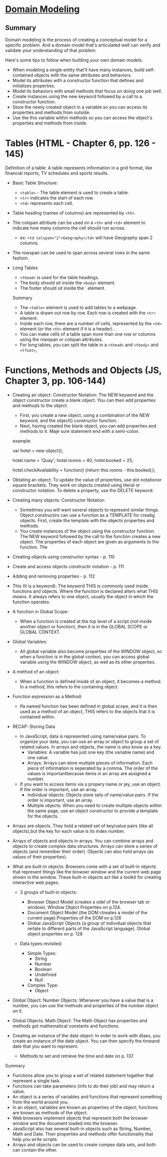 # [Domain Modeling](https://github.com/codefellows/domain_modeling#domain-modeling)

## Summary

Domain modeling is the process of creating a conceptual model for a specific problem. And a domain model that's articulated well can verify and validate your understanding of that problem.

Here's some tips to follow when building your own domain models.

- When modeling a single entity that'll have many instances, build self-contained objects with the same attributes and behaviors.
- Model its attributes with a constructor function that defines and initializes properties.
- Model its behaviors with small methods that focus on doing one job well.
- Create instances using the new keyword followed by a call to a constructor function.
- Store the newly created object in a variable so you can access its properties and methods from outside.
- Use the this variable within methods so you can access the object's properties and methods from inside.

# Tables (HTML - Chapter 6, pp. 126 - 145)

Definition of a table: A table represents information in a grid format, like financial reports, TV schedules and sports results.

- Basic Table Structure:
  - `<table>` - The table element is used to create a table.
  - `<tr>` indicates the start of each row.
  - `<td>` represents each cell.
- Table heading (names of columns) are represented by `<th>`.
- The colspan attribute can be used on a `<th>` and `<td>` element to indicate how many columns the cell should run across.
  - ex: `<td colspan="2">Geography</td>` will have Geography span 2 columns.
- The rowspan can be used to span across several rows in the same fashion.
- Long Tables

  - `<thead>` is used for the table headings.
  - The body should sit inside the `<body>` element.
  - The footer should sit inside the `<tfoot> element.

  Summary

  - The `<table>` element is used to add tables to a webpage.
  - A table is drawn out row by row. Each row is created with the `<tr>` element.
  - Inside each row, there are a number of cells, represented by the `<td>` element (or the `<th>` element if it is a header).
  - You can make cells of a table span more than one row or columns using the rowspan or colspan attributes.
  - For long tables, you can split the table in a `<thead>` and `<tbody>` and `<tfoot>`,

# Functions, Methods and Objects (JS, Chapter 3, pp. 106-144)

- Creating an object: Constructor Notation: The NEW keyword and the object constructor create a blank object. You can then add properties and methods to the object.

  - First, you create a new object, using a combination of the NEW keyword, and the object() constructor function.
  - Next, having created the blank object, you can add properties and methods to it. Maje sure statement end with a semi-colon.

  example:

  var hotel = new object();

  hotel.name = 'Quay';
  hotel.rooms = 40;
  hotel.booked = 25;

  hotel.checkAvailability = function() {return this.rooms - this.booked;};

- Obtating an object: To update the value of properties, use dot notationor square brackets. They work on objects created using literal or constructor notation. To delete a property, use the DELETE keyword.

- Creating many objects: Constructor Notation

  - Sometimes you will want several objects to represent similar things. Object constructirs can use a function as a TEMPLATE for creatig objects. First, create the template with the objects properties and methods.
  - You create instances of the object using the constructor function. The NEW keyword followed by the call to the function creates a new object. The properties of each object are given as arguments to the function. The

- Creating objects using constructor syntax - p. 110
- Create and access objects constructir notation - p. 111
- Adding and removing properties - p. 112

- This (It is a keyword): The keyword THIS is commonly used inside functions and objects. Where the function is declared alters what THIS means. It always refers to one object, usually the object in which the function operates.
- A function in Global Scope:
  - When a function is created at the top level of a script (not inside another object or function), then it is in the GLOBAL SCOPE or GLOBAL CONTEXT.
- Global Variables:
  - All global variable also become properties of the WINDOW object, so when a function is in the global context, you can access global variable using the WINDOW object, as well as its other properties.
- A method of an object:
  - When a function is defined inside of an object, it becomes a method. In a method, this refers to the containing object.
- Function expression as a Method:

  - Ifa named function has been defined in global scope, and it is then used as a method of an object, THIS refers to the objects that it is contained within.

- RECAP: Storing Data

  - In JavaScript, data is represented using name/value pairs. To organize your data, you can use an array or object to group a set of related values. In arrays and objects, the name is also know as a key.
    - Variables: A variable has just one key (the variable name) and one value.
    - Arrays: Arrays can store multiple pieces of information. Each piece of information is seperated by a comma. The order of the values is importantbecause items in an array are assigned a number.
  - If you want to access items via a propery name or jey, use an object. If the order is important, use an array.
    - Individual objects: Objects store sets of name/value pairs. If the order is important, use an array.
    - Multiple objects: When you need to create multiple objects within the same page, use an object constructor to provide a template for the objects.

- Arrays are objects. They hold a related set of key/value pairs (like all objects),but the key for each value is its index number.

- Arrays of objects and objects in arrays: You can combine arrays and objects to create complex data structures. Arrays can store a series of objects (and remember their order). Objects can also hold arrays (as values of their properties).

- What are built-in objects: Browsers come with a set of built-in objects that represent things like the browser window and the current web page shown in the window. These built-in objects act like a toolkit for creating interactive web pages.

  - 3 groups of built-in objects:

    - Browser Object Model (creates a odel of the browser tab or window). WIndow Object Properties on p.124.
    - Document Object Model (the DOM ctreates a model of the current page).Properties of the DOM on p.126
    - Global JavaScript Objects (a group of individual objects that rerlate to different parts of the JavaScript language). Global object properties on p. 128

  - Data types revisited:
    - Simple Types:
      - String
      - Number
      - Boolean
      - Undefined
      - Null
    - Complex Type:
      - Object

- Global Object: Number Objects: Whenever you have a value that is a number, you can use the methods and properties of the number object on it.

- Global Objects: Math Object: The Math Object has properties and methods got mathematical constants and functions.

- Creating an instance of the date object: In order to work with dtaes, you create an instance of the date object. You can then specify the timeand date that you want to represent.
  - Methods to set and retrieve the time and date on p. 137.

Summary

- Functions allow you to group a set of related statement together that represent a single task.
- Functions can take parameters (info to do their job) and may return a value.
- An object is a series of variables and functions that represent something from the world around you.
- In an object, variables are known as properties of the object; functions are known as methods of the object.
- Web browsers implement objects that represent both the browser window and the document loaded into the browser.
- JavaScript also has several built-in objects such as String, Number, Math and Date. Their properties and methods offer functionality that help you write scripts.
- Arrays and objects can be used to create compex data sets, and both can contain the other.
